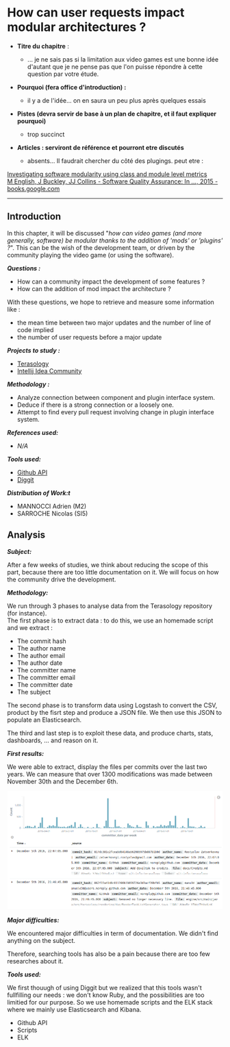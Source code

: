 # How can user requests impact modular architectures ?

* **Titre du chapitre** :

  * ... je ne sais pas si la limitation aux video games est une bonne idée d'autant que je ne pense pas que l'on puisse répondre à cette question par votre étude.

* **Pourquoi \(fera office d'introduction\) :**

  * il y a de l'idée... on en saura un peu plus après quelques essais

* **Pistes \(devra servir de base à un plan de chapitre, et il faut expliquer pourquoi\)**

  * trop succinct

* **Articles : serviront de référence et pourront etre discutés**

  * absents... Il faudrait chercher du côté des plugings. 
    peut etre : 

[Investigating software modularity using class and module level metrics  
M English, J Buckley, JJ Collins - Software Quality Assurance: In …, 2015 - books.google.com](https://books.google.fr/books?hl=fr&lr=&id=NVaZBQAAQBAJ&oi=fnd&pg=PA177&dq=software+engineering+modularity+code+quality&ots=p2EbX7G5rr&sig=AE0Pkr-4xcjn7pqZiXugQyw8WVg&redir\_esc=y\#v=onepage&q=modularity&f=false)

---

## Introduction

In this chapter, it will be discussed "_how can video games \(and more generally, software\) be modular thanks to the addition of 'mods' or 'plugins' ?_". This can be the wish of the development team, or driven by the community playing the video game \(or using the software\).

_**Questions :**_

* How can a community impact the development of some features ?
* How can the addition of mod impact the architecture ?

With these questions, we hope to retrieve and measure some information like :

* the mean time between two major updates and the number of line of code implied
* the number of user requests before a major update

_**Projects to study :**_

* [Terasology](https://github.com/MovingBlocks/Terasology)
* [Intellij Idea Community](https://github.com/JetBrains/intellij-community)

_**Methodology :**_

* Analyze connection between component and plugin interface system.
* Deduce if there is a strong connection or a loosely one.
* Attempt to find every pull request involving change in plugin interface system.

_**References used:**_

* _N/A_

_**Tools used:**_

* [Github API](https://developer.github.com/v3/)
* [Diggit](https://github.com/jrfaller/diggit)

_**Distribution of Work:t**_

* MANNOCCI Adrien \(M2\)
* SARROCHE Nicolas \(SI5\)

## Analysis

_**Subject:**_

After a few weeks of studies, we think about reducing the scope of this part, because there are too little documentation on it. We will focus on how the community drive the development.

_**Methodology:**_

We run through 3 phases to analyse data from the Terasology repository \(for instance\).  
The first phase is to extract data : to do this, we use an homemade script and we extract :

* The commit hash
* The author name
* The author email
* The author date
* The committer name
* The committer email
* The committer date
* The subject 

The second phase is to transform data using Logstash to convert the CSV, product by the fisrt step and produce a JSON file. We then use this JSON to populate an Elasticsearch.

The third and last step is to exploit these data, and produce charts, stats, dashboards, ... and reason on it.

_**First results:**_

We were able to extract,  display the files per commits over the last two years. We can measure that over 1300 modifications was made between November 30th and the December 6th.

![](/assets/screen_kibana.png)

_**Major difficulties:**_

We encountered major difficulties in term of documentation. We didn't find anything on the subject.

Therefore, searching tools has also be a pain because there are too few researches about it.

_**Tools used:**_

We first thouugh of using Diggit but we realized that this tools wasn't fullfilling our needs : we don't know Ruby, and the possibilities are too limitied for our purpose. So we use homemade scripts and the ELK stack where we mainly use Elasticsearch  and Kibana.

* Github API
* Scripts
* ELK



